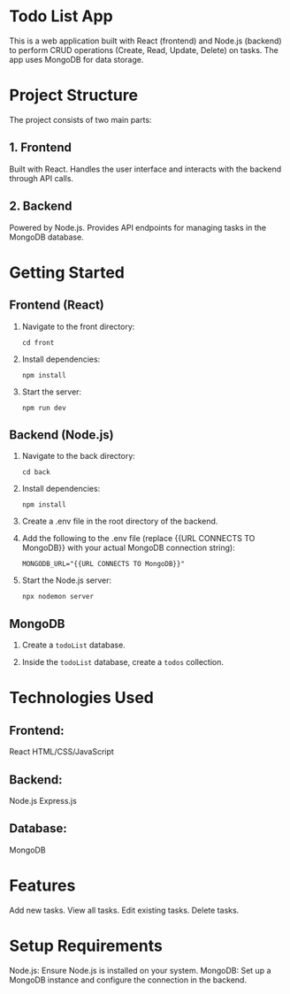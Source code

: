# Todo List App
This is a web application built with React (frontend) and Node.js (backend) to perform CRUD operations (Create, Read, Update, Delete) on tasks. The app uses MongoDB for data storage.

# Project Structure
The project consists of two main parts:

## 1. Frontend
Built with React.
Handles the user interface and interacts with the backend through API calls.
## 2. Backend
Powered by Node.js.
Provides API endpoints for managing tasks in the MongoDB database.



# Getting Started

## Frontend (React)

1. Navigate to the front directory:
   
   ```cd front```
   
2. Install dependencies:
   
   ```npm install```
   
3. Start the server:
   
    ```npm run dev```


## Backend (Node.js)

1. Navigate to the back directory:

    ```cd back```

2. Install dependencies:
  
    ```npm install```
  
3. Create a .env file in the root directory of the backend.

4. Add the following to the .env file (replace {{URL CONNECTS TO MongoDB}} with your actual MongoDB connection string):

    ```MONGODB_URL="{{URL CONNECTS TO MongoDB}}"```

5. Start the Node.js server:
   
    ```npx nodemon server```


## MongoDB
1. Create a `todoList` database.

2. Inside the `todoList` database, create a `todos` collection.



# Technologies Used

## Frontend:

React
HTML/CSS/JavaScript

## Backend:

Node.js
Express.js

## Database:

MongoDB

# Features
Add new tasks.
View all tasks.
Edit existing tasks.
Delete tasks.

# Setup Requirements
Node.js: Ensure Node.js is installed on your system.
MongoDB: Set up a MongoDB instance and configure the connection in the backend.
